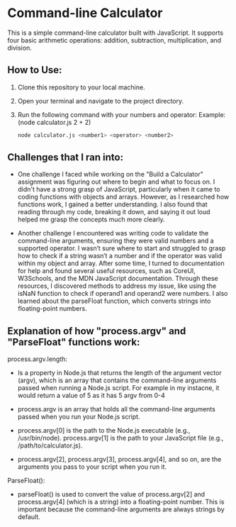 # Command-line Calculator

This is a simple command-line calculator built with JavaScript. It supports four basic arithmetic operations: addition, subtraction, multiplication, and division.

## How to Use:

1. Clone this repository to your local machine.
2. Open your terminal and navigate to the project directory.
3. Run the following command with your numbers and operator: Example: (node calculator.js 2 + 2)

   ```bash
   node calculator.js <number1> <operator> <number2>
   ```

## Challenges that I ran into:

- One challenge I faced while working on the "Build a Calculator" assignment was figuring out where to begin and what to focus on. I didn't have a strong grasp of JavaScript, particularly when it came to coding functions with objects and arrays. However, as I researched how functions work, I gained a better understanding. I also found that reading through my code, breaking it down, and saying it out loud helped me grasp the concepts much more clearly.

- Another challenge I encountered was writing code to validate the command-line arguments, ensuring they were valid numbers and a supported operator. I wasn’t sure where to start and struggled to grasp how to check if a string wasn’t a number and if the operator was valid within my object and array. After some time, I turned to documentation for help and found several useful resources, such as CoreUI, W3Schools, and the MDN JavaScript documentation. Through these resources, I discovered methods to address my issue, like using the isNaN function to check if operand1 and operand2 were numbers. I also learned about the parseFloat function, which converts strings into floating-point numbers.

## Explanation of how "process.argv" and "ParseFloat" functions work:

process.argv.length:

- Is a property in Node.js that returns the length of the argument vector (argv), which is an array that contains the command-line arguments passed when running a Node.js script. For example in my instacne, it would return a value of 5 as it has 5 argv from 0-4

- process.argv is an array that holds all the command-line arguments passed when you run your Node.js script.

- process.argv[0] is the path to the Node.js executable (e.g., /usr/bin/node).
  process.argv[1] is the path to your JavaScript file (e.g., /path/to/calculator.js).

- process.argv[2], process.argv[3], process.argv[4], and so on, are the arguments you pass to your script when you run it.

ParseFloat():

- parseFloat() is used to convert the value of process.argv[2] and process.argv[4] (which is a string) into a floating-point number. This is important because the command-line arguments are always strings by default.
